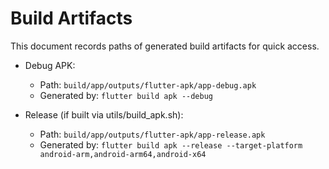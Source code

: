 # Build Artifacts

This document records paths of generated build artifacts for quick access.

- Debug APK:
  - Path: `build/app/outputs/flutter-apk/app-debug.apk`
  - Generated by: `flutter build apk --debug`

- Release (if built via utils/build_apk.sh):
  - Path: `build/app/outputs/flutter-apk/app-release.apk`
  - Generated by: `flutter build apk --release --target-platform android-arm,android-arm64,android-x64`
